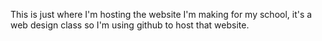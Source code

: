 This is just where I'm hosting the website I'm making for my school, it's a web design class so I'm using github to host that website.

